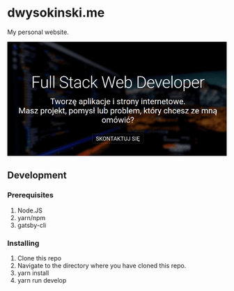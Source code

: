 # dwysokinski.me

My personal website.

![Screenshot](/screenshots/homepage.png?raw=true)

## Development

### Prerequisites

1. Node.JS
2. yarn/npm
3. gatsby-cli

### Installing

1. Clone this repo
2. Navigate to the directory where you have cloned this repo.
3. yarn install
4. yarn run develop
